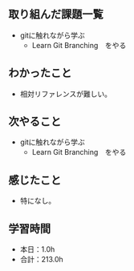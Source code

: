 ## 取り組んだ課題一覧
- gitに触れながら学ぶ
  -  Learn Git Branching　をやる
## わかったこと
-  相対リファレンスが難しい。
## 次やること
- gitに触れながら学ぶ
  -  Learn Git Branching　をやる
## 感じたこと
- 特になし。
## 学習時間
- 本日：1.0h
- 合計：213.0h